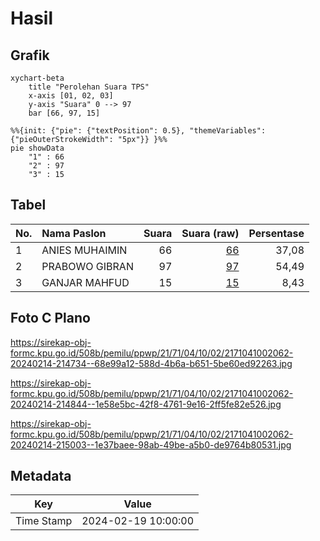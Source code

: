 # Hasil

## Grafik

```mermaid
xychart-beta
    title "Perolehan Suara TPS"
    x-axis [01, 02, 03]
    y-axis "Suara" 0 --> 97
    bar [66, 97, 15]
```

```mermaid
%%{init: {"pie": {"textPosition": 0.5}, "themeVariables": {"pieOuterStrokeWidth": "5px"}} }%%
pie showData
    "1" : 66
    "2" : 97
    "3" : 15
```

## Tabel

| No. | Nama Paslon    | Suara | Suara (raw) | Persentase |
|:--- |:-------------- | -----:| -----------:| ----------:|
| 1   | ANIES MUHAIMIN | 66    | [66][p-1]   | 37,08      |
| 2   | PRABOWO GIBRAN | 97    | [97][p-2]   | 54,49      |
| 3   | GANJAR MAHFUD  | 15    | [15][p-3]   | 8,43       |


[p-1]: https://github.com/gigit-pemilu/pemilu-2024-21-kepulauan-riau/blob/main/pilpres/hitung-suara/sub/21-kepulauan-riau/sub/71-kota-batam/sub/04-nongsa/sub/1002-batu-besar/sub/062-tps/sub/paslon-1.txt
[p-2]: https://github.com/gigit-pemilu/pemilu-2024-21-kepulauan-riau/blob/main/pilpres/hitung-suara/sub/21-kepulauan-riau/sub/71-kota-batam/sub/04-nongsa/sub/1002-batu-besar/sub/062-tps/sub/paslon-2.txt
[p-3]: https://github.com/gigit-pemilu/pemilu-2024-21-kepulauan-riau/blob/main/pilpres/hitung-suara/sub/21-kepulauan-riau/sub/71-kota-batam/sub/04-nongsa/sub/1002-batu-besar/sub/062-tps/sub/paslon-3.txt

## Foto C Plano

https://sirekap-obj-formc.kpu.go.id/508b/pemilu/ppwp/21/71/04/10/02/2171041002062-20240214-214734--68e99a12-588d-4b6a-b651-5be60ed92263.jpg

https://sirekap-obj-formc.kpu.go.id/508b/pemilu/ppwp/21/71/04/10/02/2171041002062-20240214-214844--1e58e5bc-42f8-4761-9e16-2ff5fe82e526.jpg

https://sirekap-obj-formc.kpu.go.id/508b/pemilu/ppwp/21/71/04/10/02/2171041002062-20240214-215003--1e37baee-98ab-49be-a5b0-de9764b80531.jpg


## Metadata

| Key        | Value               |
| ---------- | ------------------- |
| Time Stamp | 2024-02-19 10:00:00 |



